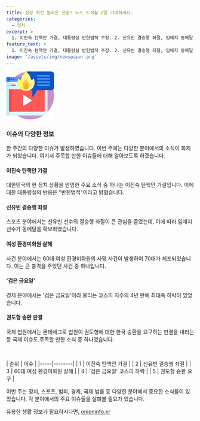 ```yaml
---
title: 성장 혁신 놀라운 전망! 뉴스 9 8월 2일 기대하세요.
categories:
  - 정치
excerpt: >
  1. 이진숙 탄핵안 가결, 대통령실 반헌법적 주장. 2. 신유빈 결승행 좌절, 임애지 동메달 확보. 3. 60대 여성 환경미화원 살해 사건, 70대 체포. 4. 검은 금요일, 코스피 4년 만에 최대폭 하락. 5. 몬테네그로 법원 권도형 한국 송환해야 결정.
feature_text: >
  1. 이진숙 탄핵안 가결, 대통령실 반헌법적 주장. 2. 신유빈 결승행 좌절, 임애지 동메달 확보. 3. 60대 여성 환경미화원 살해 사건, 70대 체포. 4. 검은 금요일, 코스피 4년 만에 최대폭 하락. 5. 몬테네그로 법원 권도형 한국 송환해야 결정.
image: '/assets/img/newspaper.png'
---
```


<p><img src="/assets/img/news.png" alt="rentncar 속보" /></p>

<h3>이슈의 다양한 정보</h3>

<p>한 주간의 다양한 이슈가 발생하였습니다. 이번 주에는 다양한 분야에서의 소식이 화제가 되었습니다. 여기서 주목할 만한 이슈들에 대해 알아보도록 하겠습니다.</p>

<h4>이진숙 탄핵안 가결</h4>

<p>대한민국의 현 정치 상황을 반영한 주요 소식 중 하나는 이진숙 탄핵안 가결입니다. 이에 대한 대통령실의 반응은 "반헌법적"이라고 밝혔습니다.</p>

<h4>신유빈 결승행 좌절</h4>

<p>스포츠 분야에서는 신유빈 선수의 결승행 좌절이 큰 관심을 끌었는데, 이에 따라 임애지 선수가 동메달을 확보하였습니다.</p>

<h4>여성 환경미화원 살해</h4>

<p>사건 분야에서는 60대 여성 환경미화원의 사망 사건이 발생하여 70대가 체포되었습니다. 이는 큰 충격을 주었던 사건 중 하나입니다.</p>

<h4>'검은 금요일'</h4>

<p>경제 분야에서는 '검은 금요일'이라 불리는 코스피 지수의 4년 만에 최대폭 하락이 있었습니다.</p>

<h4>권도형 송환 판결</h4>

<p>국제 법원에서는 몬테네그로 법원이 권도형에 대한 한국 송환을 요구하는 판결을 내리는 등 국제 이슈도 주목할 만한 소식 중 하나였습니다. </p>

<p data-ke-size="size16">&nbsp;</p>

<p>| 순위 | 이슈 | 
|-----|--------|
| 1 | 이진숙 탄핵안 가결 |
| 2 | 신유빈 결승행 좌절 |
| 3 | 60대 여성 환경미화원 살해 |
| 4 | '검은 금요일' 코스피 하락 |
| 5 | 권도형 송환 요구 |</p>

<p>이번 주는 정치, 스포츠, 범죄, 경제, 국제 법률 등 다양한 분야에서 중요한 소식들이 있었습니다. 각 분야에서의 주요 이슈들을 살펴볼 필요가 있습니다.</p>
유용한 생활 정보가 필요하시다면, <a href="https://onioninfo.kr" rel="dofollow">onioninfo.kr</a>


